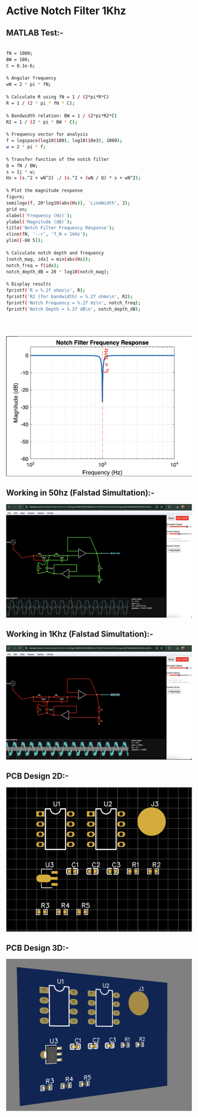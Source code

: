 # Active Notch Filter 1Khz

## MATLAB Test:-

```bash

fN = 1000;          
BW = 100;            
C = 0.1e-6;          

% Angular frequency
wN = 2 * pi * fN;

% Calculate R using fN = 1 / (2*pi*R*C)
R = 1 / (2 * pi * fN * C);

% Bandwidth relation: BW = 1 / (2*pi*R2*C)
R2 = 1 / (2 * pi * BW * C);

% Frequency vector for analysis
f = logspace(log10(100), log10(10e3), 1000);
w = 2 * pi * f;

% Transfer function of the notch filter
Q = fN / BW;
s = 1j * w;
Hs = (s.^2 + wN^2) ./ (s.^2 + (wN / Q) * s + wN^2);

% Plot the magnitude response
figure;
semilogx(f, 20*log10(abs(Hs)), 'LineWidth', 2);
grid on;
xlabel('Frequency (Hz)');
ylabel('Magnitude (dB)');
title('Notch Filter Frequency Response');
xline(fN, '--r', 'f_N = 1kHz');
ylim([-60 5]);

% Calculate notch depth and frequency
[notch_mag, idx] = min(abs(Hs));     
notch_freq = f(idx);                 
notch_depth_dB = 20 * log10(notch_mag);

% Display results
fprintf('R = %.2f ohms\n', R);
fprintf('R2 (for bandwidth) = %.2f ohms\n', R2);
fprintf('Notch Frequency = %.2f Hz\n', notch_freq);
fprintf('Notch Depth ≈ %.2f dB\n', notch_depth_dB);

```
<br>
<br>
<br>


<img src="./img/nf.png">

## Working in 50hz (Falstad Simultation):-

<img src="./img/50khz-nf.png">

## Working in 1Khz (Falstad Simultation):-

<img src="./img/1khz-nf.png">

## PCB Design 2D:-

<img src="./img/2d-nf.png">

## PCB Design 3D:-

<img src="./img/3d-nf.png">